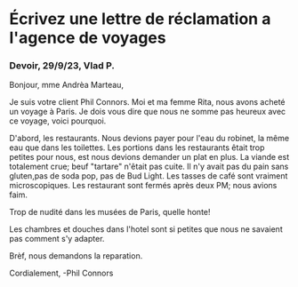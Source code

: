 # Écrivez une lettre de réclamation a l'agence de voyages

### Devoir, 29/9/23, Vlad P.

Bonjour, mme Andrèa Marteau,

Je suis votre client Phil Connors. Moi et ma femme Rita, nous avons acheté un voyage à Paris.
Je dois vous dire que nous ne somme pas heureux avec ce voyage, voici pourquoi.

D'abord, les restaurants. Nous devions payer pour l'eau du robinet, la même eau que dans les toilettes.
Les portions dans les restaurants êtait trop petites pour nous, est nous devions
demander un plat en plus. La viande est totalement crue; beuf "tartare" n'êtait pas cuite. 
Il n'y avait pas du pain sans gluten,pas de soda pop, pas de Bud Light. Les tasses de café sont vraiment microscopiques.
Les restaurant sont fermés après deux PM; nous avions faim.

Trop de nudité dans les musées de Paris, quelle honte!

Les chambres et douches dans l'hotel sont si petites que nous ne savaient pas comment s'y adapter.

Brèf, nous demandons la reparation.

Cordialement,
-Phil Connors
